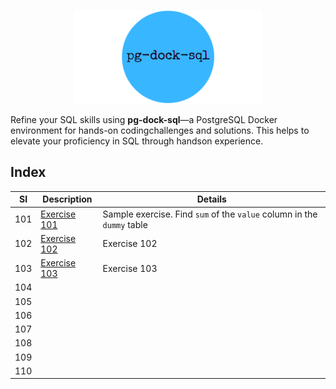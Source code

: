 <p align="center"> <img width="300px" heigth="300px" src="./../assets/pg-dock-sql.png"> </img></p>

<p> Refine your SQL skills using <b>pg-dock-sql</b>—a PostgreSQL Docker environment for hands-on codingchallenges and solutions. This helps to elevate your proficiency in SQL through handson experience. </p>

## Index

| SI | Description | Details |
| -------- | -------- | -------- |
| 101 | [Exercise 101](./../scripts/exercise-101/README.md) | Sample exercise. Find `sum` of the `value` column in the `dummy` table|
| 102 | [Exercise 102](./../scripts/exercise-102/README.md) | Exercise 102 |
| 103 | [Exercise 103](./../scripts/exercise-103/README.md) | Exercise 103 |
| 104 |||
| 105 |||
| 106 |||
| 107 |||
| 108 |||
| 109 |||
| 110 |||
